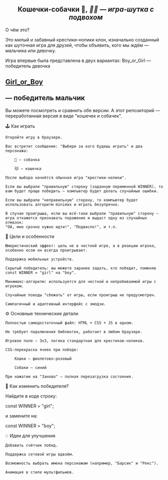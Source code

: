 <h2 align="center">
 Кошечки-собачки 👋,<i> 🐶🐱  — игра-шутка с подвохом</i> 
</h2>
О чём это?

Это милый и забавный крестики-нолики клон, изначально созданный как шуточная игра для друзей, чтобы объявить, кого мы ждём — мальчика или девочку.

Игра впервые была представлена в двух вариантах:
    Boy_or_Girl — победитель девочка
    <h2><a href="https://aligatorru.github.io">Girl_or_Boy</a><br><br> — победитель мальчик</h2>
Вы можете посмотреть и сравнить обе версии. А этот репозиторий — переработанная версия в виде "кошечек и собачек".


🕹️ Как играть

    Откройте игру в браузере.

    Вас встретит сообщение: "Выбери за кого будешь играть" и два персонажа:

        🐶 — собачка

        🐱 — кошечка

    После выбора начнётся обычная игра "крестики-нолики".

    Если вы выбрали "правильную" сторону (заданную переменной WINNER), то вам будет проще победить — компьютер будет делать случайные ошибки.

    Если вы выбрали "неправильную" сторону, то компьютер будет использовать алгоритм minimax и играть безупречно.

    В случае проигрыша, если вы всё-таки выбрали "правильную" сторону — игра откажется признавать поражение и выдаст одну из случайных отмазок:
    "Ой, мне срочно нужно идти!", "Подвисло!", и т.п.


🎯 Цели и особенности

    Юмористический эффект: цель не в честной игре, а в реакции игрока, особенно если он всегда проигрывает.

    Поддержка мобильных устройств.

    Скрытый победитель: вы можете заранее задать, кто победит, поменяв const WINNER = "girl" на "boy".

    Минимакс-алгоритм: используется для честной и непробиваемой игры с игроком.

    Случайные поводы "сбежать" от игры, если проигрыш не предусмотрен.

    Симпатичный и адаптивный интерфейс с эмодзи.

⚙️ Основные технические детали

    Полностью самодостаточный файл: HTML + CSS + JS в одном.

    Не требует подключения библиотек, работает в любом браузере.

    Игровое поле — 3x3, логика стандартная для крестиков-ноликов.

    CSS-перекраска ячеек при победе:

        Кошки — фиолетово-розовый

        Собаки — синий

    При нажатии на "Заново" — полная перезагрузка состояния.

🧩 Как изменить победителя?

Найдите в коде строку:

const WINNER = "girl";

и замените на:

const WINNER = "boy";

💡 Идеи для улучшения

    Добавить счётчик побед.

    Поддержка сетевой игры вдвоём.

    Возможность выбрать имена персонажам (например, "Барсик" и "Рекс").

    Анимация в стиле мультфильмов.
